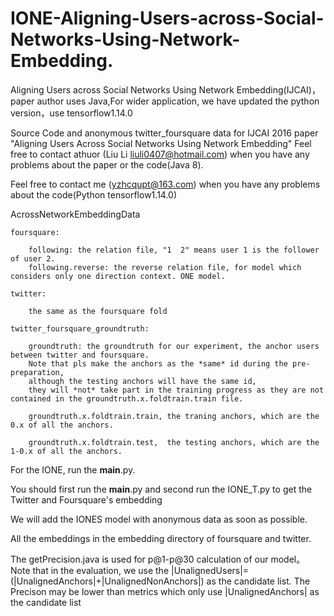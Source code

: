 # IONE-Aligning-Users-across-Social-Networks-Using-Network-Embedding.
Aligning Users across Social Networks Using Network Embedding(IJCAI)，paper author uses Java,For wider application, we have updated the python version，use tensorflow1.14.0

Source Code and anonymous twitter_foursquare data for IJCAI 2016 paper "Aligning Users Across Social Networks Using Network Embedding"
Feel free to contact athuor (Liu Li liuli0407@hotmail.com) when you have any problems about the paper or the code(Java 8).



Feel free to contact me (yzhcqupt@163.com) when you have any problems about the code(Python tensorflow1.14.0)

AcrossNetworkEmbeddingData

	foursquare:
	
		following: the relation file, "1  2" means user 1 is the follower of user 2.  			   			
		following.reverse: the reverse relation file, for model which considers only one direction context. ONE model.
		
	twitter:
	
		the same as the foursquare fold
		
	twitter_foursquare_groundtruth:
	
		groundtruth: the groundtruth for our experiment, the anchor users between twitter and foursquare. 
		Note that pls make the anchors as the *same* id during the pre-preparation, 
		although the testing anchors will have the same id, 
		they will *not* take part in the training progress as they are not contained in the groundtruth.x.foldtrain.train file.	
		
		groundtruth.x.foldtrain.train, the traning anchors, which are the 0.x of all the anchors.
		
		groundtruth.x.foldtrain.test,  the testing anchors, which are the 1-0.x of all the anchors.


For the IONE, run the __main__.py.

You should first run the __main__.py and second run the IONE_T.py to get the Twitter and Foursquare's embedding

We will add the IONES model with anonymous data as soon as possible.

All the embeddings in the embedding directory of foursquare and twitter.

The getPrecision.java is used for p@1-p@30 calculation of our model。 Note that in the evaluation, we use the |UnalignedUsers|=(|UnalignedAnchors|+|UnalignedNonAnchors|) as the candidate list. The Precison may be lower than metrics which only use |UnalignedAnchors| as the candidate list
